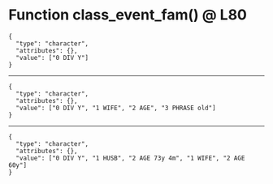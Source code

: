 # Function class_event_fam() @ L80

    {
      "type": "character",
      "attributes": {},
      "value": ["0 DIV Y"]
    }

---

    {
      "type": "character",
      "attributes": {},
      "value": ["0 DIV Y", "1 WIFE", "2 AGE", "3 PHRASE old"]
    }

---

    {
      "type": "character",
      "attributes": {},
      "value": ["0 DIV Y", "1 HUSB", "2 AGE 73y 4m", "1 WIFE", "2 AGE 60y"]
    }

